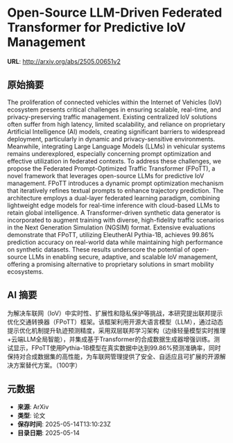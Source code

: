 # Open-Source LLM-Driven Federated Transformer for Predictive IoV Management

**URL**: http://arxiv.org/abs/2505.00651v2

## 原始摘要

The proliferation of connected vehicles within the Internet of Vehicles (IoV)
ecosystem presents critical challenges in ensuring scalable, real-time, and
privacy-preserving traffic management. Existing centralized IoV solutions often
suffer from high latency, limited scalability, and reliance on proprietary
Artificial Intelligence (AI) models, creating significant barriers to
widespread deployment, particularly in dynamic and privacy-sensitive
environments. Meanwhile, integrating Large Language Models (LLMs) in vehicular
systems remains underexplored, especially concerning prompt optimization and
effective utilization in federated contexts. To address these challenges, we
propose the Federated Prompt-Optimized Traffic Transformer (FPoTT), a novel
framework that leverages open-source LLMs for predictive IoV management. FPoTT
introduces a dynamic prompt optimization mechanism that iteratively refines
textual prompts to enhance trajectory prediction. The architecture employs a
dual-layer federated learning paradigm, combining lightweight edge models for
real-time inference with cloud-based LLMs to retain global intelligence. A
Transformer-driven synthetic data generator is incorporated to augment training
with diverse, high-fidelity traffic scenarios in the Next Generation Simulation
(NGSIM) format. Extensive evaluations demonstrate that FPoTT, utilizing
EleutherAI Pythia-1B, achieves 99.86% prediction accuracy on real-world data
while maintaining high performance on synthetic datasets. These results
underscore the potential of open-source LLMs in enabling secure, adaptive, and
scalable IoV management, offering a promising alternative to proprietary
solutions in smart mobility ecosystems.


## AI 摘要

为解决车联网（IoV）中实时性、扩展性和隐私保护等挑战，本研究提出联邦提示优化交通转换器（FPoTT）框架。该框架利用开源大语言模型（LLM），通过动态提示优化机制提升轨迹预测精度，采用双层联邦学习架构（边缘轻量模型实时推理+云端LLM全局智能），并集成基于Transformer的合成数据生成器增强训练。测试显示，FPoTT使用Pythia-1B模型在真实数据中达到99.86%预测准确率，同时保持对合成数据集的高性能，为车联网管理提供了安全、自适应且可扩展的开源解决方案替代方案。（100字）

## 元数据

- **来源**: ArXiv
- **类型**: 论文
- **保存时间**: 2025-05-14T13:10:23Z
- **目录日期**: 2025-05-14
